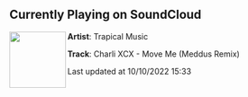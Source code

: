## Currently Playing on SoundCloud

[<img align="left" width="100" src="https://i1.sndcdn.com/artworks-dl4AJkUzNf8zV7U4-kBshCg-t500x500.jpg">](https://soundcloud.com/trapicalmusic/move)

**Artist**: Trapical Music 

**Track**: Charli XCX - Move Me (Meddus Remix)

Last updated at 10/10/2022 15:33
